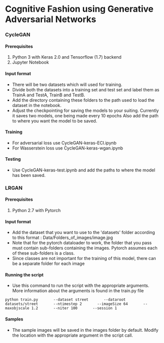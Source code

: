 #  Cognitive Fashion using Generative Adversarial Networks

### CycleGAN

#### Prerequisites
1. Python 3 with Keras 2.0 and Tensorflow (1.7) backend
2. Jupyter Notebook

#### Input format
* There will be two datasets which will used for training.
* Divide both the datasets into a training set and test set and label them as TrainA and TestA, TrainB and TestB.
* Add the directory containing these folders to the path used to load the dataset in the notebook.
* Adjust the checkpointing for saving the models to your suiting. Currently it saves two models, one being made every 10 epochs
Also add the path to where you want the model to be saved.

#### Training
* For adversarial loss use CycleGAN-keras-ECI.ipynb
* For Wasserstein loss use CycleGAN-keras-wgan.ipynb

#### Testing
* Use CycleGAN-keras-test.ipynb and add the paths to where the model has been saved.

### LRGAN

#### Prerequisites
1. Python 2.7 with Pytorch

#### Input format
* Add the dataset that you want to use to the 'datasets' folder according to this format : Data/Folders_of_images/image.jpg
* Note that for the pytorch dataloader to work, the folder that you pass must contain sub-folders containing the images. Pytorch assumes each of these sub-folders is a class. 
* Since classes are not important for the training of this model, there can be a separate folder for each image

#### Running the script
* Use this command to run the script with the appropriate arguments. More information about the arguments is found in the train.py file
```
python train.py       --dataset street       --dataroot datasets/street       --ntimestep 2       --imageSize 64       --maxobjscale 1.2       --niter 100       --session 1
```

#### Samples
* The sample images will be saved in the images folder by default. Modify the location with the appropriate argument in the script call.
